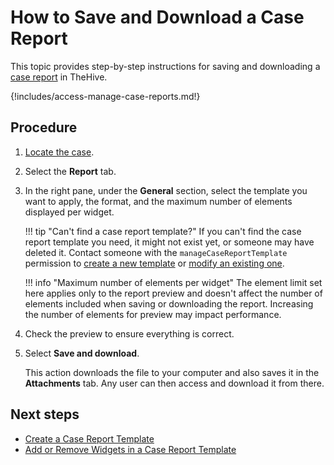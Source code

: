 # How to Save and Download a Case Report

<!-- md:license Platinum -->

This topic provides step-by-step instructions for saving and downloading a [case report](about-case-reports.md) in TheHive.

{!includes/access-manage-case-reports.md!}

<h2>Procedure</h2>

1. [Locate the case](../search-for-cases/find-a-case.md).

2. Select the **Report** tab.

3. In the right pane, under the **General** section, select the template you want to apply, the format, and the maximum number of elements displayed per widget.

    !!! tip "Can't find a case report template?"
        If you can't find the case report template you need, it might not exist yet, or someone may have deleted it. Contact someone with the `manageCaseReportTemplate` permission to [create a new template](../../../organization/configure-organization/manage-templates/case-report-templates/create-a-case-report-template.md) or [modify an existing one](../../../organization/configure-organization/manage-templates/case-report-templates/add-remove-widgets-case-report-template.md).

    !!! info "Maximum number of elements per widget"
        The element limit set here applies only to the report preview and doesn't affect the number of elements included when saving or downloading the report. Increasing the number of elements for preview may impact performance.

5. Check the preview to ensure everything is correct.

6. Select **Save and download**.

    This action downloads the file to your computer and also saves it in the **Attachments** tab. Any user can then access and download it from there.

<h2>Next steps</h2>

* [Create a Case Report Template](../../../organization/configure-organization/manage-templates/case-report-templates/create-a-case-report-template.md)
* [Add or Remove Widgets in a Case Report Template](../../../organization/configure-organization/manage-templates/case-report-templates/add-remove-widgets-case-report-template.md)